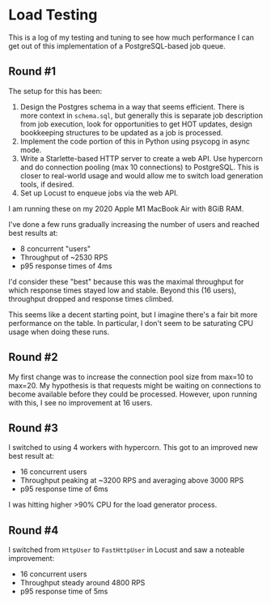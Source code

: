 Load Testing
============

This is a log of my testing and tuning to see how much performance I can get
out of this implementation of a PostgreSQL-based job queue.

Round #1
--------
The setup for this has been:
1. Design the Postgres schema in a way that seems efficient. There is more
   context in `schema.sql`, but generally this is separate job description
   from job execution, look for opportunities to get HOT updates, design
   bookkeeping structures to be updated as a job is processed.
2. Implement the code portion of this in Python using psycopg in async mode.
3. Write a Starlette-based HTTP server to create a web API. Use hypercorn and
   do connection pooling (max 10 connections) to PostgreSQL. This is closer to
   real-world usage and would allow me to switch load generation tools, if
   desired.
4. Set up Locust to enqueue jobs via the web API.

I am running these on my 2020 Apple M1 MacBook Air with 8GiB RAM.

I've done a few runs gradually increasing the number of users and reached
best results at:
* 8 concurrent "users"
* Throughput of ~2530 RPS
* p95 response times of 4ms

I'd consider these "best" because this was the maximal throughput for which
response times stayed low and stable. Beyond this (16 users), throughput dropped
and response times climbed.

This seems like a decent starting point, but I imagine there's a fair bit more
performance on the table. In particular, I don't seem to be saturating CPU usage
when doing these runs.

Round #2
--------
My first change was to increase the connection pool size from max=10 to max=20.
My hypothesis is that requests might be waiting on connections to become
available before they could be processed. However, upon running with this, I see
no improvement at 16 users.

Round #3
--------
I switched to using 4 workers with hypercorn. This got to an improved new best
result at:
* 16 concurrent users
* Throughput peaking at ~3200 RPS and averaging above 3000 RPS
* p95 response time of 6ms

I was hitting higher >90% CPU for the load generator process.

Round #4
--------
I switched from `HttpUser` to `FastHttpUser` in Locust and saw a noteable
improvement:
* 16 concurrent users
* Throughput steady around 4800 RPS
* p95 response time of 5ms
